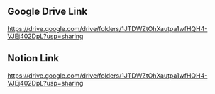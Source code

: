
## Google Drive Link
https://drive.google.com/drive/folders/1JTDWZtOhXautpa1wfHQH4-VJEj402DpL?usp=sharing

## Notion Link
https://drive.google.com/drive/folders/1JTDWZtOhXautpa1wfHQH4-VJEj402DpL?usp=sharing
